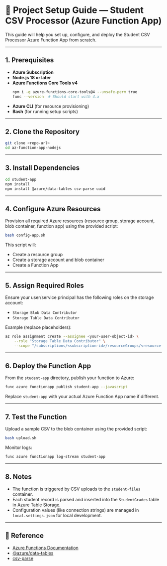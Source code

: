 # 🚀 Project Setup Guide — Student CSV Processor (Azure Function App)

This guide will help you set up, configure, and deploy the Student CSV Processor Azure Function App from scratch.

---

## 1. Prerequisites

- **Azure Subscription**
- **Node.js 18 or later**
- **Azure Functions Core Tools v4**
  ```bash
  npm i -g azure-functions-core-tools@4 --unsafe-perm true
  func --version  # Should start with 4.x
  ```
- **Azure CLI** (for resource provisioning)
- **Bash** (for running setup scripts)

---

## 2. Clone the Repository

```bash
git clone <repo-url>
cd az-function-app-nodejs
```

---

## 3. Install Dependencies

```bash
cd student-app
npm install
npm install @azure/data-tables csv-parse uuid
```

---

## 4. Configure Azure Resources

Provision all required Azure resources (resource group, storage account, blob container, function app) using the provided script:

```bash
bash config-app.sh
```

This script will:
- Create a resource group
- Create a storage account and blob container
- Create a Function App

---

## 5. Assign Required Roles

Ensure your user/service principal has the following roles on the storage account:
- `Storage Blob Data Contributor`
- `Storage Table Data Contributor`

Example (replace placeholders):

```bash
az role assignment create --assignee <your-user-object-id> \
    --role "Storage Table Data Contributor" \
    --scope "/subscriptions/<subscription-id>/resourceGroups/<resource-group>/providers/Microsoft.Storage/storageAccounts/<storage-account-name>"
```

---

## 6. Deploy the Function App

From the `student-app` directory, publish your function to Azure:

```bash
func azure functionapp publish student-app --javascript
```

Replace `student-app` with your actual Azure Function App name if different.

---

## 7. Test the Function

Upload a sample CSV to the blob container using the provided script:

```bash
bash upload.sh
```

Monitor logs:

```bash
func azure functionapp log-stream student-app
```

---

## 8. Notes

- The function is triggered by CSV uploads to the `student-files` container.
- Each student record is parsed and inserted into the `StudentGrades` table in Azure Table Storage.
- Configuration values (like connection strings) are managed in `local.settings.json` for local development.

---

## 📄 Reference

- [Azure Functions Documentation](https://docs.microsoft.com/azure/azure-functions/)
- [@azure/data-tables](https://www.npmjs.com/package/@azure/data-tables)
- [csv-parse](https://www.npmjs.com/package/csv-parse)